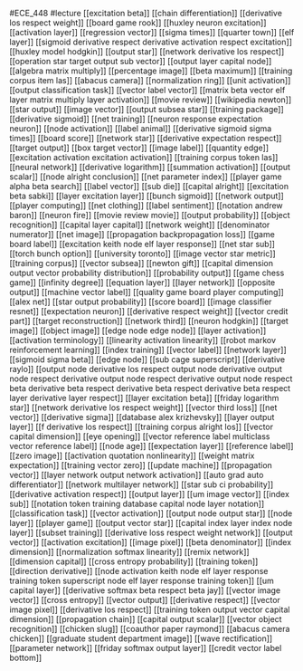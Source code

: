 #ECE_448
#lecture
[[excitation beta]]
[[chain differentiation]]
[[derivative los respect weight]]
[[board game rook]]
[[huxley neuron excitation]]
[[activation layer]]
[[regression vector]]
[[sigma times]]
[[quarter town]]
[[elf layer]]
[[sigmoid derivative respect derivative activation respect excitation]]
[[huxley model hodgkin]]
[[output star]]
[[network derivative los respect]]
[[operation star target output sub vector]]
[[output layer capital node]]
[[algebra matrix multiply]]
[[percentage image]]
[[beta maximum]]
[[training corpus item las]]
[[abacus camera]]
[[normalization ring]]
[[unit activation]]
[[output classification task]]
[[vector label vector]]
[[matrix beta vector elf layer matrix multiply layer activation]]
[[movie review]]
[[wikipedia newton]]
[[star output]]
[[image vector]]
[[output subsea star]]
[[training package]]
[[derivative sigmoid]]
[[net training]]
[[neuron response expectation neuron]]
[[node activation]]
[[label animal]]
[[derivative sigmoid sigma times]]
[[board score]]
[[network star]]
[[derivative expectation respect]]
[[target output]]
[[box target vector]]
[[image label]]
[[quantity edge]]
[[excitation activation excitation activation]]
[[training corpus token las]]
[[neural network]]
[[derivative logarithm]]
[[summation activation]]
[[output scalar]]
[[node alright conclusion]]
[[net parameter index]]
[[player game alpha beta search]]
[[label vector]]
[[sub die]]
[[capital alright]]
[[excitation beta sabki]]
[[layer excitation layer]]
[[bunch sigmoid]]
[[network output]]
[[player computing]]
[[net clothing]]
[[label sentiment]]
[[notation andrew baron]]
[[neuron fire]]
[[movie review movie]]
[[output probability]]
[[object recognition]]
[[capital layer capital]]
[[network weight]]
[[denominator numerator]]
[[net image]]
[[propagation backpropagation loss]]
[[game board label]]
[[excitation keith node elf layer response]]
[[net star sub]]
[[torch bunch option]]
[[university toronto]]
[[image vector star metric]]
[[training corpus]]
[[vector subsea]]
[[newton gift]]
[[capital dimension output vector probability distribution]]
[[probability output]]
[[game chess game]]
[[infinity degree]]
[[equation layer]]
[[layer network]]
[[opposite output]]
[[machine vector label]]
[[quality game board player computing]]
[[alex net]]
[[star output probability]]
[[score board]]
[[image classifier resnet]]
[[expectation neuron]]
[[derivative respect weight]]
[[vector credit part]]
[[target reconstruction]]
[[network third]]
[[neuron hodgkin]]
[[target image]]
[[object image]]
[[edge node edge node]]
[[layer activation]]
[[activation terminology]]
[[linearity activation linearity]]
[[robot markov reinforcement learning]]
[[index training]]
[[vector label]]
[[network layer]]
[[sigmoid sigma beta]]
[[edge node]]
[[sub cage superscript]]
[[derivative raylo]]
[[output node derivative los respect output node derivative output node respect derivative output node respect derivative output node respect beta derivative beta respect derivative beta respect derivative beta respect layer derivative layer respect]]
[[layer excitation beta]]
[[friday logarithm star]]
[[network derivative los respect weight]]
[[vector third loss]]
[[net vector]]
[[derivative sigma]]
[[database alex krizhevsky]]
[[layer output layer]]
[[f derivative los respect]]
[[training corpus alright los]]
[[vector capital dimension]]
[[eye opening]]
[[vector reference label multiclass vector reference label]]
[[node age]]
[[expectation layer]]
[[reference label]]
[[zero image]]
[[activation quotation nonlinearity]]
[[weight matrix expectation]]
[[training vector zero]]
[[update machine]]
[[propagation vector]]
[[layer network output network activation]]
[[auto grad auto differentiator]]
[[network multilayer network]]
[[star sub ci probability]]
[[derivative activation respect]]
[[output layer]]
[[um image vector]]
[[index sub]]
[[notation token training database capital node layer notation]]
[[classification task]]
[[vector activation]]
[[output node output star]]
[[node layer]]
[[player game]]
[[output vector star]]
[[capital index layer index node layer]]
[[subset training]]
[[derivative loss respect weight network]]
[[output vector]]
[[activation excitation]]
[[image pixel]]
[[beta denominator]]
[[index dimension]]
[[normalization softmax linearity]]
[[remix network]]
[[dimension capital]]
[[cross entropy probability]]
[[training token]]
[[direction derivative]]
[[node activation keith node elf layer response training token superscript node elf layer response training token]]
[[um capital layer]]
[[derivative softmax beta respect beta jay]]
[[vector image vector]]
[[cross entropy]]
[[vector output]]
[[derivative respect]]
[[vector image pixel]]
[[derivative los respect]]
[[training token output vector capital dimension]]
[[propagation chain]]
[[capital output scalar]]
[[vector object recognition]]
[[chicken slug]]
[[coauthor paper raymond]]
[[abacus camera chicken]]
[[graduate student department image]]
[[wave rectification]]
[[parameter network]]
[[friday softmax output layer]]
[[credit vector label bottom]]
